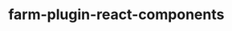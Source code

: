 # farm-plugin-react-components

<!-- ## rustup toolchain install nightly-2023-12-28 -->

<!-- ## rustup override set nightly-2023-12-28 -->
